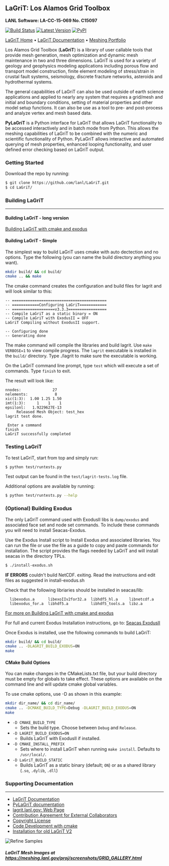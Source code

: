 ## LaGriT: Los Alamos Grid Toolbox ##

**LANL Software: LA-CC-15-069  No. C15097**


[![Build Status](https://github.com/lanl/LaGriT/actions/workflows/test-lagrit.yml/badge.svg)](https://github.com/lanl/LaGriT/actions/workflows/test-lagrit.yml) [![Latest Version](https://img.shields.io/github/release/lanl/lagrit.svg?style=flat-square)](https://github.com/lanl/lagrit/releases) [![PyPI](https://img.shields.io/pypi/l/Django.svg)](https://github.com/lanl/LaGriT/blob/doc-test/LICENSE)

[LaGriT Home](https://lagrit.lanl.gov) • [LaGriT Documentation](http://lanl.github.io/LaGriT) • [Meshing Portfolio](https://meshing.lanl.gov/)

Los Alamos Grid Toolbox (**LaGriT**) is a library of user callable tools that provide mesh generation, mesh optimization and dynamic mesh maintenance in two and three dimensions. LaGriT is used for a variety of geology and geophysics modeling applications including porous flow and transport model construction, finite element modeling of stress/strain in crustal fault systems, seismology, discrete fracture networks, asteroids and hydrothermal systems.

The general capabilities of LaGriT can also be used outside of earth science applications and applied to nearly any system that requires a grid/mesh and initial and boundary conditions, setting of material properties and other model setup functions. It can also be use as a tool to pre- and post-process and analyze vertex and mesh based data.

**PyLaGriT** is a Python interface for LaGriT that allows LaGriT functionality to be accessed interactively and in batch mode from Python.
This allows the meshing capabilities of LaGriT to be combined with the numeric and scientific functionality of Python.
PyLaGriT allows interactive and automated querying of mesh properties, enhanced looping functionality, and user defined error checking based on LaGriT output.


### Getting Started

Download the repo by running:

```bash
$ git clone https://github.com/lanl/LaGriT.git
$ cd LaGriT/
```

### Building LaGriT ###
---

#### Building LaGriT - long version 

[Building LaGriT with cmake and exodus](cmake/README.md)


#### Building LaGriT - Simple

The simplest way to build LaGriT uses cmake with auto dectection and no options.
Type the following (you can name the build directory anything you want).

```bash
mkdir build/ && cd build/
cmake .. && make
```

The cmake command creates the configuration and build files for lagrit and will look similar to this:
```
-- ==========================================
-- ============Configuring LaGriT============
-- ===================v3.3.3=================
-- Compile LaGriT as a static binary = ON
-- Compile LaGriT with ExodusII = OFF
LaGriT Compiling without ExodusII support.

-- Configuring done
-- Generating done
```

The make command will compile the libraries and build lagrit. Use `make VERBOSE=1` to view compile progress.
The `lagrit` executable is installed in the `build/` directory.
Type ./lagrit to make sure the executable is working.

On the LaGriT command line prompt, type `test` which will execute a set of commands.
Type `finish` to exit.

The result will look like:
```
nnodes:              27                                                         
nelements:            8                                                         
xic(1:3):  1.00 1.25 1.50                                                       
imt(1:3):     1    1    1                                                       
epsilonl:   1.9229627E-13                                                       
     Released Mesh Object: test_hex                                             
lagrit test done.                                                               
 
 Enter a command
finish                                                                          
LaGriT successfully completed             
```

### Testing LaGriT

To test LaGriT, start from top and simply run:

```bash
$ python test/runtests.py
```

Test output can be found in the `test/lagrit-tests.log` file.

Additional options are available by running:

```bash
$ python test/runtests.py --help
```


### (Optional) Building Exodus ###


The only LaGriT command used with ExodusII libs is `dump/exodus` and associated face set and node set commands.
To include these commands you will need to install Seacas-Exodus.

Use the Exodus Install script to Install Exodus and associated libraries. You can run the file or use the file as a guide to copy and paste commands for installation. The script provides the flags needed by LaGriT and will install seacas in the directory TPLs.


```bash
$ ./install-exodus.sh
```

**IF ERRORS** couldn't build NetCDF. exiting.
Read the instructions and edit files as suggested in install-exodus.sh

Check that the following libriaries should be installed in seacas/lib:

```
  libexodus.a      libexoIIv2for32.a  libhdf5_hl.a     libnetcdf.a
  libexodus_for.a  libhdf5.a          libhdf5_tools.a  libz.a
```

[For more on Building LaGriT with cmake and exodus](cmake/README.md)

For full and current Exodus Installation instructions, go to:
[Seacas ExodusII](https://github.com/sandialabs/seacas)

Once Exodus is installed, use the following commands to build LaGriT:

```bash
mkdir build/ && cd build/
cmake .. -DLAGRIT_BUILD_EXODUS=ON
make
```

#### CMake Build Options

You can make changes in the CMakeLists.txt file, but your build directory must be empty for globals to take effect. These options are available on the command line and will update cmake global variables.

To use cmake options, use -D as shown in this example:

```bash
mkdir dir_name/ && cd dir_name/
cmake .. -DCMAKE_BUILD_TYPE=Debug -DLAGRIT_BUILD_EXODUS=ON
make
```

- `-D CMAKE_BUILD_TYPE`
  - Sets the build type. Choose between `Debug` and `Release`.
- `-D LAGRIT_BUILD_EXODUS=ON`
  - Builds LaGriT with ExodusII if installed.
- `-D CMAKE_INSTALL_PREFIX`
  - Sets where to install LaGriT when running `make install`. Defaults to `/usr/local/`.
- `-D LaGriT_BUILD_STATIC`
  - Builds LaGriT as a static binary (default; `ON`) or as a shared library (`.so`, `.dylib`, `.dll`)

### Supporting Documentation ###
---
* [LaGriT Documentation](https://lanl.github.io/LaGriT/)
* [PyLaGriT documentation](https://lanl.github.io/LaGriT/pylagrit/original/index.html)
* [lagrit.lanl.gov: Web Page](http://lagrit.lanl.gov)
* [Contribution Agreement for External Collaborators](CONTRIBUTING.md)
* [Copyright License](LICENSE.md)
* [Code Development with cmake](cmake/README.md)
* [Installation for old LaGriT V2](documentation/INSTALL.md)

![Refine Samples](screenshots/refine_samples_TN1000.png)

##### LaGriT Mesh Images at https://meshing.lanl.gov/proj/screenshots/GRID_GALLERY.html
